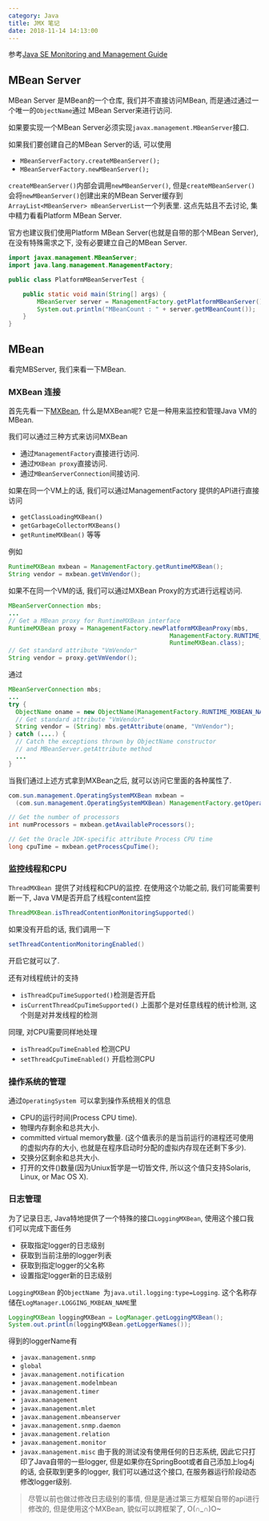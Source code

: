 ```yaml
---
category: Java
title: JMX 笔记
date: 2018-11-14 14:13:00
---
```


参考[Java SE Monitoring and Management Guide](http://docs.oracle.com/javase/8/docs/technotes/guides/management/toc.html)

## MBean Server
MBean Server 是MBean的一个仓库, 我们并不直接访问MBean, 而是通过通过一个唯一的`ObjectName`通过 MBean Server来进行访问.

如果要实现一个MBean Server必须实现`javax.management.MBeanServer`接口.

如果我们要创建自己的MBean Server的话, 可以使用
* `MBeanServerFactory.createMBeanServer();`
* `MBeanServerFactory.newMBeanServer();`

`createMBeanServer()`内部会调用`newMBeanServer()`, 但是`createMBeanServer()`会将`newMBeanServer()`创建出来的MBean Server缓存到`ArrayList<MBeanServer> mBeanServerList`一个列表里. 这点先姑且不去讨论, 集中精力看看Platform MBean Server.

官方也建议我们使用Platform MBean Server(也就是自带的那个MBean Server), 在没有特殊需求之下, 没有必要建立自己的MBean Server.

```java
import javax.management.MBeanServer;
import java.lang.management.ManagementFactory;

public class PlatformMBeanServerTest {

    public static void main(String[] args) {
        MBeanServer server = ManagementFactory.getPlatformMBeanServer();
        System.out.println("MBeanCount : " + server.getMBeanCount());
    }
}
```

## MBean
看完MBServer, 我们来看一下MBean.

### MXBean 连接
首先先看一下[MXBean](http://docs.oracle.com/javase/8/docs/technotes/guides/management/overview.html#gdeuk), 什么是MXBean呢? 它是一种用来监控和管理Java VM的MBean.

我们可以通过三种方式来访问MXBean
* 通过`ManagementFactory`直接进行访问.
* 通过`MXBean proxy`直接访问.
* 通过`MBeanServerConnection`间接访问.

如果在同一个VM上的话, 我们可以通过ManagementFactory 提供的API进行直接访问
* `getClassLoadingMXBean()`
* `getGarbageCollectorMXBeans()`
* `getRuntimeMXBean()`
等等

例如
```java
RuntimeMXBean mxbean = ManagementFactory.getRuntimeMXBean();
String vendor = mxbean.getVmVendor(); 
```

如果不在同一个VM的话, 我们可以通过MXBean Proxy的方式进行远程访问.
```java
MBeanServerConnection mbs;
...
// Get a MBean proxy for RuntimeMXBean interface
RuntimeMXBean proxy = ManagementFactory.newPlatformMXBeanProxy(mbs,
                                             ManagementFactory.RUNTIME_MXBEAN_NAME,
                                             RuntimeMXBean.class);
// Get standard attribute "VmVendor"
String vendor = proxy.getVmVendor();
```

通过
```java
MBeanServerConnection mbs;
...
try {
  ObjectName oname = new ObjectName(ManagementFactory.RUNTIME_MXBEAN_NAME);
  // Get standard attribute "VmVendor"
  String vendor = (String) mbs.getAttribute(oname, "VmVendor");
} catch (....) {
  // Catch the exceptions thrown by ObjectName constructor
  // and MBeanServer.getAttribute method
  ...
}
```

当我们通过上述方式拿到MXBean之后, 就可以访问它里面的各种属性了.
```java
com.sun.management.OperatingSystemMXBean mxbean =
  (com.sun.management.OperatingSystemMXBean) ManagementFactory.getOperatingSystemMXBean();

// Get the number of processors
int numProcessors = mxbean.getAvailableProcessors();

// Get the Oracle JDK-specific attribute Process CPU time
long cpuTime = mxbean.getProcessCpuTime();
```

### 监控线程和CPU

`ThreadMXBean `提供了对线程和CPU的监控. 
在使用这个功能之前, 我们可能需要判断一下, Java VM是否开启了线程content监控
```java
ThreadMXBean.isThreadContentionMonitoringSupported()
```
如果没有开启的话, 我们调用一下
```java
setThreadContentionMonitoringEnabled()
```
开启它就可以了.

还有对线程统计的支持
* `isThreadCpuTimeSupported()`检测是否开启
* `isCurrentThreadCpuTimeSupported()` 上面那个是对任意线程的统计检测, 这个则是对并发线程的检测

同理, 对CPU需要同样地处理
* `isThreadCpuTimeEnabled` 检测CPU
* `setThreadCpuTimeEnabled()` 开启检测CPU

### 操作系统的管理
通过`OperatingSystem `可以拿到操作系统相关的信息
* CPU的运行时间(Process CPU time).
* 物理内存剩余和总共大小.
* committed virtual memory数量. (这个值表示的是当前运行的进程还可使用的虚拟内存的大小, 也就是在程序启动时分配的虚拟内存现在还剩下多少).
* 交换分区剩余和总共大小.
* 打开的文件()数量(因为Uniux哲学是一切皆文件, 所以这个值只支持Solaris, Linux, or Mac OS X).


### 日志管理
为了记录日志, Java特地提供了一个特殊的接口`LoggingMXBean`, 使用这个接口我们可以完成下面任务

* 获取指定logger的日志级别  
* 获取到当前注册的logger列表
* 获取到指定logger的父名称  
* 设置指定logger新的日志级别


`LoggingMXBean` 的`ObjectName `为`java.util.logging:type=Logging`. 这个名称存储在`LogManager.LOGGING_MXBEAN_NAME`里

```java
LoggingMXBean loggingMXBean = LogManager.getLoggingMXBean();
System.out.println(loggingMXBean.getLoggerNames());
```
得到的loggerName有
* `javax.management.snmp`
* `global`
* `javax.management.notification`
* `javax.management.modelmbean`
* `javax.management.timer`
* `javax.management`
* `javax.management.mlet`
* `javax.management.mbeanserver`
* `javax.management.snmp.daemon`
* `javax.management.relation`
* `javax.management.monitor`
* `javax.management.misc`
由于我的测试没有使用任何的日志系统, 因此它只打印了Java自带的一些logger, 但是如果你在SpringBoot或者自己添加上log4j的话, 会获取到更多的logger, 我们可以通过这个接口, 在服务器运行阶段动态修改logger级别.

> 尽管以前也做过修改日志级别的事情, 但是是通过第三方框架自带的api进行修改的, 但是使用这个MXBean, 貌似可以跨框架了, O(∩_∩)O~























































